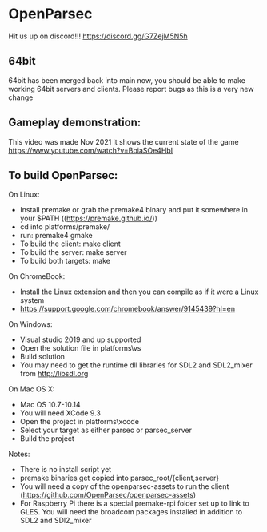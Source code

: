 OpenParsec
==========

Hit us up on discord!!! https://discord.gg/G7ZejM5N5h

64bit
------
64bit has been merged back into main now, you should be able to make working 64bit servers and clients. Please report bugs as this is a very new change

Gameplay demonstration:
-----------------------

This video was made Nov 2021 it shows the current state of the game 
https://www.youtube.com/watch?v=BbiaSOe4HbI

To build OpenParsec:
--------------------

On Linux:
- Install premake or grab the premake4 binary and put it somewhere in your $PATH ((https://premake.github.io/))
- cd into platforms/premake/
- run: premake4 gmake
- To build the client: make client
- To build the server: make server
- To build both targets: make

On ChromeBook:
- Install the Linux extension and then you can compile as if it were a Linux system
- https://support.google.com/chromebook/answer/9145439?hl=en

On Windows:
- Visual studio 2019 and up supported
- Open the solution file in platforms\vs
- Build solution
- You may need to get the runtime dll libraries for SDL2 and SDL2_mixer from http://libsdl.org

On Mac OS X:
- Mac OS 10.7-10.14
- You will need XCode 9.3
- Open the project in platforms\xcode
- Select your target as either parsec or parsec_server
- Build the project

Notes:
- There is no install script yet
- premake binaries get copied into parsec_root/{client,server}
- You will need a copy of the openparsec-assets to run the client (https://github.com/OpenParsec/openparsec-assets)
- For Raspberry Pi there is a special premake-rpi folder set up to link to GLES. You will need the broadcom packages installed in addition to SDL2 and SDl2_mixer
